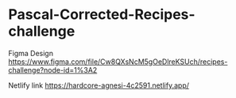 # Pascal-Corrected-Recipes-challenge
Figma Design
https://www.figma.com/file/Cw8QXsNcM5gOeDlreKSUch/recipes-challenge?node-id=1%3A2

Netlify link
https://hardcore-agnesi-4c2591.netlify.app/
